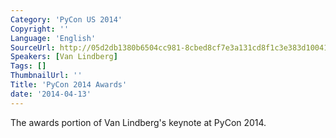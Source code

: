 ```yaml
---
Category: 'PyCon US 2014'
Copyright: ''
Language: 'English'
SourceUrl: http://05d2db1380b6504cc981-8cbed8cf7e3a131cd8f1c3e383d10041.r93.cf2.rackcdn.com/pycon-us-2014/pycon2014_awards.mp4
Speakers: [Van Lindberg]
Tags: []
ThumbnailUrl: ''
Title: 'PyCon 2014 Awards'
date: '2014-04-13'
---
```

The awards portion of Van Lindberg's keynote at PyCon 2014.
